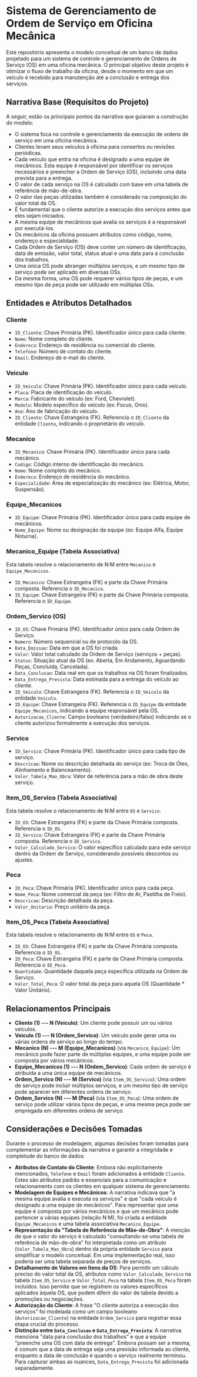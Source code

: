 # Sistema de Gerenciamento de Ordem de Serviço em Oficina Mecânica

Este repositório apresenta o modelo conceitual de um banco de dados projetado para um sistema de controle e gerenciamento de Ordens de Serviço (OS) em uma oficina mecânica. O principal objetivo deste projeto é otimizar o fluxo de trabalho da oficina, desde o momento em que um veículo é recebido para manutenção até a conclusão e entrega dos serviços.

## Narrativa Base (Requisitos do Projeto)

A seguir, estão os principais pontos da narrativa que guiaram a construção do modelo:

* O sistema foca no controle e gerenciamento da execução de ordens de serviço em uma oficina mecânica.
* Clientes levam seus veículos à oficina para consertos ou revisões periódicas.
* Cada veículo que entra na oficina é designado a uma equipe de mecânicos. Esta equipe é responsável por identificar os serviços necessários e preencher a Ordem de Serviço (OS), incluindo uma data prevista para a entrega.
* O valor de cada serviço na OS é calculado com base em uma tabela de referência de mão-de-obra.
* O valor das peças utilizadas também é considerado na composição do valor total da OS.
* É fundamental que o cliente autorize a execução dos serviços antes que eles sejam iniciados.
* A mesma equipe de mecânicos que avalia os serviços é a responsável por executá-los.
* Os mecânicos da oficina possuem atributos como código, nome, endereço e especialidade.
* Cada Ordem de Serviço (OS) deve conter um número de identificação, data de emissão, valor total, status atual e uma data para a conclusão dos trabalhos.
* Uma única OS pode abranger múltiplos serviços, e um mesmo tipo de serviço pode ser aplicado em diversas OSs.
* Da mesma forma, uma OS pode requerer vários tipos de peças, e um mesmo tipo de peça pode ser utilizado em múltiplas OSs.

## Entidades e Atributos Detalhados

### Cliente
* `ID_Cliente`: Chave Primária (PK). Identificador único para cada cliente.
* `Nome`: Nome completo do cliente.
* `Endereco`: Endereço de residência ou comercial do cliente.
* `Telefone`: Número de contato do cliente.
* `Email`: Endereço de e-mail do cliente.

### Veiculo
* `ID_Veiculo`: Chave Primária (PK). Identificador único para cada veículo.
* `Placa`: Placa de identificação do veículo.
* `Marca`: Fabricante do veículo (ex: Ford, Chevrolet).
* `Modelo`: Modelo específico do veículo (ex: Focus, Onix).
* `Ano`: Ano de fabricação do veículo.
* `ID_Cliente`: Chave Estrangeira (FK). Referencia o `ID_Cliente` da entidade `Cliente`, indicando o proprietário do veículo.

### Mecanico
* `ID_Mecanico`: Chave Primária (PK). Identificador único para cada mecânico.
* `Codigo`: Código interno de identificação do mecânico.
* `Nome`: Nome completo do mecânico.
* `Endereco`: Endereço de residência do mecânico.
* `Especialidade`: Área de especialização do mecânico (ex: Elétrica, Motor, Suspensão).

### Equipe_Mecanicos
* `ID_Equipe`: Chave Primária (PK). Identificador único para cada equipe de mecânicos.
* `Nome_Equipe`: Nome ou designação da equipe (ex: Equipe Alfa, Equipe Noturna).

### Mecanico_Equipe (Tabela Associativa)
Esta tabela resolve o relacionamento de N:M entre `Mecanico` e `Equipe_Mecanicos`.
* `ID_Mecanico`: Chave Estrangeira (FK) e parte da Chave Primária composta. Referencia o `ID_Mecanico`.
* `ID_Equipe`: Chave Estrangeira (FK) e parte da Chave Primária composta. Referencia o `ID_Equipe`.

### Ordem_Servico (OS)
* `ID_OS`: Chave Primária (PK). Identificador único para cada Ordem de Serviço.
* `Numero`: Número sequencial ou de protocolo da OS.
* `Data_Emissao`: Data em que a OS foi criada.
* `Valor`: Valor total calculado da Ordem de Serviço (serviços + peças).
* `Status`: Situação atual da OS (ex: Aberta, Em Andamento, Aguardando Peças, Concluída, Cancelada).
* `Data_Conclusao`: Data real em que os trabalhos na OS foram finalizados.
* `Data_Entrega_Prevista`: Data estimada para a entrega do veículo ao cliente.
* `ID_Veiculo`: Chave Estrangeira (FK). Referencia o `ID_Veiculo` da entidade `Veiculo`.
* `ID_Equipe`: Chave Estrangeira (FK). Referencia o `ID_Equipe` da entidade `Equipe_Mecanicos`, indicando a equipe responsável pela OS.
* `Autorizacao_Cliente`: Campo booleano (verdadeiro/falso) indicando se o cliente autorizou formalmente a execução dos serviços.

### Servico
* `ID_Servico`: Chave Primária (PK). Identificador único para cada tipo de serviço.
* `Descricao`: Nome ou descrição detalhada do serviço (ex: Troca de Óleo, Alinhamento e Balanceamento).
* `Valor_Tabela_Mao_Obra`: Valor de referência para a mão de obra deste serviço.

### Item_OS_Servico (Tabela Associativa)
Esta tabela resolve o relacionamento de N:M entre `OS` e `Servico`.
* `ID_OS`: Chave Estrangeira (FK) e parte da Chave Primária composta. Referencia o `ID_OS`.
* `ID_Servico`: Chave Estrangeira (FK) e parte da Chave Primária composta. Referencia o `ID_Servico`.
* `Valor_Calculado_Servico`: O valor específico calculado para este serviço dentro da Ordem de Serviço, considerando possíveis descontos ou ajustes.

### Peca
* `ID_Peca`: Chave Primária (PK). Identificador único para cada peça.
* `Nome_Peca`: Nome comercial da peça (ex: Filtro de Ar, Pastilha de Freio).
* `Descricao`: Descrição detalhada da peça.
* `Valor_Unitario`: Preço unitário da peça.

### Item_OS_Peca (Tabela Associativa)
Esta tabela resolve o relacionamento de N:M entre `OS` e `Peca`.
* `ID_OS`: Chave Estrangeira (FK) e parte da Chave Primária composta. Referencia o `ID_OS`.
* `ID_Peca`: Chave Estrangeira (FK) e parte da Chave Primária composta. Referencia o `ID_Peca`.
* `Quantidade`: Quantidade daquela peça específica utilizada na Ordem de Serviço.
* `Valor_Total_Peca`: O valor total da peça para aquela OS (Quantidade * Valor Unitário).

## Relacionamentos Principais

* **Cliente (1) --- N (Veiculo)**: Um cliente pode possuir um ou vários veículos.
* **Veiculo (1) --- N (Ordem_Servico)**: Um veículo pode gerar uma ou várias ordens de serviço ao longo do tempo.
* **Mecanico (N) --- M (Equipe_Mecanicos)** (via `Mecanico_Equipe`): Um mecânico pode fazer parte de múltiplas equipes, e uma equipe pode ser composta por vários mecânicos.
* **Equipe_Mecanicos (1) --- N (Ordem_Servico)**: Cada ordem de serviço é atribuída a uma única equipe de mecânicos.
* **Ordem_Servico (N) --- M (Servico)** (via `Item_OS_Servico`): Uma ordem de serviço pode incluir múltiplos serviços, e um mesmo tipo de serviço pode aparecer em diferentes ordens de serviço.
* **Ordem_Servico (N) --- M (Peca)** (via `Item_OS_Peca`): Uma ordem de serviço pode utilizar vários tipos de peças, e uma mesma peça pode ser empregada em diferentes ordens de serviço.

## Considerações e Decisões Tomadas 

Durante o processo de modelagem, algumas decisões foram tomadas para complementar as informações da narrativa e garantir a integridade e completude do banco de dados:

* **Atributos de Contato do Cliente**: Embora não explicitamente mencionados, `Telefone` e `Email` foram adicionados à entidade `Cliente`. Estes são atributos padrão e essenciais para a comunicação e relacionamento com os clientes em qualquer sistema de gerenciamento.
* **Modelagem de Equipes e Mecânicos**: A narrativa indicava que "a mesma equipe avalia e executa os serviços" e que "cada veículo é designado a uma equipe de mecânicos". Para representar que uma equipe é composta por vários mecânicos e que um mecânico pode pertencer a várias equipes (relação N:M), foi criada a entidade `Equipe_Mecanicos` e uma tabela associativa `Mecanico_Equipe`.
* **Representação da "Tabela de Referência de Mão-de-Obra"**: A menção de que o valor do serviço é calculado "consultando-se uma tabela de referência de mão-de-obra" foi interpretada como um atributo (`Valor_Tabela_Mao_Obra`) dentro da própria entidade `Servico` para simplificar o modelo conceitual. Em uma implementação real, isso poderia ser uma tabela separada de preços de serviços.
* **Detalhamento de Valores em Itens da OS**: Para permitir um cálculo preciso do valor total da OS, atributos como `Valor_Calculado_Servico` na tabela `Item_OS_Servico` e `Valor_Total_Peca` na tabela `Item_OS_Peca` foram incluídos. Isso permite que se registrem os valores específicos aplicados àquela OS, que podem diferir do valor de tabela devido a promoções ou negociações.
* **Autorização do Cliente**: A frase "O cliente autoriza a execução dos serviços" foi modelada como um campo booleano (`Autorizacao_Cliente`) na entidade `Ordem_Servico` para registrar essa etapa crucial do processo.
* **Distinção entre `Data_Conclusao` e `Data_Entrega_Prevista`**: A narrativa menciona "data para conclusão dos trabalhos" e que a equipe "preenche uma OS com data de entrega". Embora possam ser a mesma, é comum que a data de entrega seja uma previsão informada ao cliente, enquanto a data de conclusão é quando o serviço realmente terminou. Para capturar ambas as nuances, `Data_Entrega_Prevista` foi adicionada separadamente.


